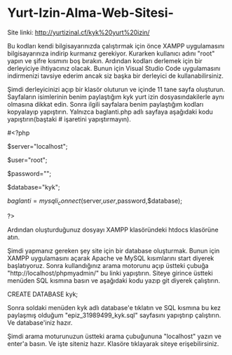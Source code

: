 # Yurt-Izin-Alma-Web-Sitesi-

Site linki: http://yurtizinal.cf/kyk%20yurt%20izin/

  Bu kodları kendi bilgisayarınızda çalıştırmak için önce XAMPP uygulamasını bilgisayarınıza indirip kurmanız gerekiyor. Kurarken kullanıcı adını "root" yapın ve şifre kısmını boş bırakın. Ardından kodları derlemek için bir derleyiciye ihtiyacınız olacak. Bunun için Visual Studio Code uygulamasını indirmenizi tavsiye ederim ancak siz başka bir derleyici de kullanabilirsiniz. 

  Şimdi derleyicinizi açıp bir klasör oluturun ve içinde 11 tane sayfa oluşturun. Sayfaların isimlerinin benim paylaştığım kyk yurt izin dosyasındakilerle aynı olmasına dikkat edin. Sonra ilgili sayfalara benim paylaştığım kodları kopyalayıp yapıştırın. Yalnızca baglanti.php adlı sayfaya aşağıdaki kodu yapıştırın(baştaki # işaretini yapıştırmayın).

#<?php

$server="localhost";

$user="root";

$password="";

$database="kyk";

$baglanti=mysqli_connect($server,$user,$password,$database);

?>

  Ardından oluşturduğunuz dosyayı XAMPP klasöründeki htdocs klasörüne atın.
 
  Şimdi yapmanız gereken şey site için bir database oluşturmak. Bunun için XAMPP uygulamasını açarak Apache ve MySQL kısımlarını start diyerek başlatıyoruz. Sonra kullandığınız arama motorunu açıp üstteki çubuğa "http://localhost/phpmyadmin/" bu linki yapıştırın. Siteye girince üstteki menüden SQL kısmına basın ve aşağıdaki kodu yazıp git diyerek çalıştırın.
  
CREATE DATABASE kyk;

Sonra soldaki menüden kyk adlı database'e tıklatın ve SQL kısmına bu kez paylaşmış olduğum "epiz_31989499_kyk.sql" sayfasını yapıştırıp çalıştırın. Ve database'iniz hazır.

Şimdi arama moturunuzun üstteki arama çubuğununa "localhost" yazın ve enter'a basın. Ve işte siteniz hazır. Klasöre tıklayarak siteye erişebilirsiniz.




  





